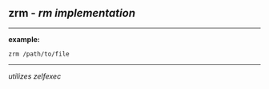 ‎
=

## zrm - *rm implementation*

------------------------------------

**example:**

    zrm /path/to/file

------------------------------------

*utilizes zelfexec*

